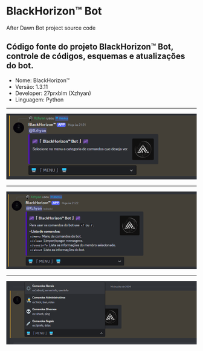 # BlackHorizon™ Bot
After Dawn Bot project source code

## Código fonte do projeto BlackHorizon™ Bot, controle de códigos, esquemas e atualizações do bot.

- Nome: BlackHorizon™
- Versão: 1.3.11
- Developer: 27prxblm (Xzhyan)
- Linguagem: Python

---

![afterdawnbot](images/menu.png)

---

![afterdawnbot](images/general.png)

---

![afterdawnbot](images/category.png)
